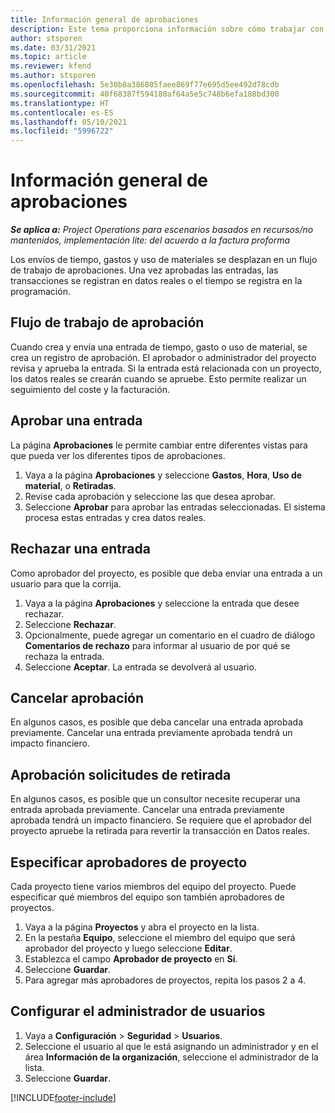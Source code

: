 ```yaml
---
title: Información general de aprobaciones
description: Este tema proporciona información sobre cómo trabajar con aprobaciones en Project Operations.
author: stsporen
ms.date: 03/31/2021
ms.topic: article
ms.reviewer: kfend
ms.author: stsporen
ms.openlocfilehash: 5e30b8a386805faee869f77e695d5ee492d78cdb
ms.sourcegitcommit: 40f68387f594180af64a5e5c748b6efa188bd300
ms.translationtype: HT
ms.contentlocale: es-ES
ms.lasthandoff: 05/10/2021
ms.locfileid: "5996722"
---
```

# <a name="approvals-overview"></a>Información general de aprobaciones

_**Se aplica a:** Project Operations para escenarios basados en recursos/no mantenidos, implementación lite: del acuerdo a la factura proforma_

Los envíos de tiempo, gastos y uso de materiales se desplazan en un flujo de trabajo de aprobaciones. Una vez aprobadas las entradas, las transacciones se registran en datos reales o el tiempo se registra en la programación.

## <a name="approvals-workflow"></a>Flujo de trabajo de aprobación
Cuando crea y envía una entrada de tiempo, gasto o uso de material, se crea un registro de aprobación. El aprobador o administrador del proyecto revisa y aprueba la entrada. Si la entrada está relacionada con un proyecto, los datos reales se crearán cuando se apruebe. Esto permite realizar un seguimiento del coste y la facturación.

## <a name="approve-an-entry"></a>Aprobar una entrada
La página **Aprobaciones** le permite cambiar entre diferentes vistas para que pueda ver los diferentes tipos de aprobaciones.
  
1. Vaya a la página **Aprobaciones** y seleccione **Gastos**, **Hora**, **Uso de material**, o **Retiradas**.
2. Revise cada aprobación y seleccione las que desea aprobar.
3. Seleccione **Aprobar** para aprobar las entradas seleccionadas.
El sistema procesa estas entradas y crea datos reales.

## <a name="reject-an-entry"></a>Rechazar una entrada
Como aprobador del proyecto, es posible que deba enviar una entrada a un usuario para que la corrija.
  
1. Vaya a la página **Aprobaciones** y seleccione la entrada que desee rechazar. 
2. Seleccione **Rechazar**.
3. Opcionalmente, puede agregar un comentario en el cuadro de diálogo **Comentarios de rechazo** para informar al usuario de por qué se rechaza la entrada.
4. Seleccione **Aceptar**. La entrada se devolverá al usuario.
  
## <a name="cancel-approval"></a>Cancelar aprobación
En algunos casos, es posible que deba cancelar una entrada aprobada previamente. Cancelar una entrada previamente aprobada tendrá un impacto financiero. 

## <a name="approving-recall-requests"></a>Aprobación solicitudes de retirada
En algunos casos, es posible que un consultor necesite recuperar una entrada aprobada previamente. Cancelar una entrada previamente aprobada tendrá un impacto financiero. Se requiere que el aprobador del proyecto apruebe la retirada para revertir la transacción en Datos reales.

## <a name="specify-project-approvers"></a>Especificar aprobadores de proyecto
Cada proyecto tiene varios miembros del equipo del proyecto. Puede especificar qué miembros del equipo son también aprobadores de proyectos.

1. Vaya a la página **Proyectos** y abra el proyecto en la lista.
2. En la pestaña **Equipo**, seleccione el miembro del equipo que será aprobador del proyecto y luego seleccione **Editar**.
3. Establezca el campo **Aprobador de proyecto** en **Sí**.
4. Seleccione **Guardar**.
5. Para agregar más aprobadores de proyectos, repita los pasos 2 a 4.

## <a name="configure-the-users-manager"></a>Configurar el administrador de usuarios

1. Vaya a **Configuración** > **Seguridad** > **Usuarios**.
2. Seleccione el usuario al que le está asignando un administrador y en el área **Información de la organización**, seleccione el administrador de la lista. 
3. Seleccione **Guardar**.




[!INCLUDE[footer-include](../includes/footer-banner.md)]
